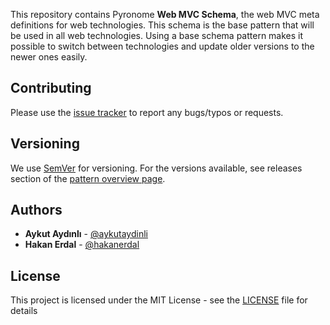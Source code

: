 This repository contains Pyronome **Web MVC Schema**, the web MVC meta definitions for web technologies. This schema is the base pattern that will be used in all web technologies. Using a base schema pattern makes it possible to switch between technologies and update older versions to the newer ones easily.

## Contributing

Please use the [issue tracker](https://github.com/pyronome/pattern-webmvc/issues) to report any bugs/typos or requests.

## Versioning

We use [SemVer](http://semver.org/) for versioning. For the versions available, see releases section of the [pattern overview page](https://pyronome.com/pyronome/webmvc#Overview). 

## Authors

* **Aykut Aydınlı** - [@aykutaydinli](https://github.com/aykutaydinli)
* **Hakan Erdal** - [@hakanerdal](https://github.com/hakanerdal)

## License

This project is licensed under the MIT License - see the [LICENSE](https://github.com/pyronome/pattern-webmvc/blob/master/LICENSE) file for details

